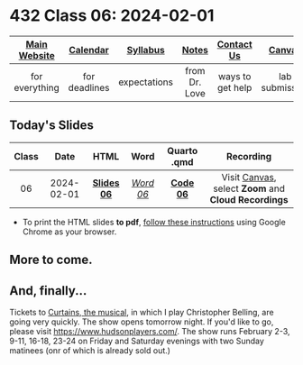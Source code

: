 # 432 Class 06: 2024-02-01

[Main Website](https://thomaselove.github.io/432-2024/) | [Calendar](https://thomaselove.github.io/432-2024/calendar.html) | [Syllabus](https://thomaselove.github.io/432-syllabus-2024/) | [Notes](https://thomaselove.github.io/432-notes/) | [Contact Us](https://thomaselove.github.io/432-2024/contact.html) | [Canvas](https://canvas.case.edu) | [Data and Code](https://github.com/THOMASELOVE/432-data) | [Sources](https://github.com/THOMASELOVE/432-classes-2024/tree/main/sources)
:-----------: | :--------------: | :----------: | :---------: | :-------------: | :-----------: | :------------: |:------:
for everything | for deadlines | expectations | from Dr. Love | ways to get help | lab submission | for downloads | to read

## Today's Slides

Class | Date | HTML | Word | Quarto .qmd | Recording
:---: | :--------: | :------: | :------: | :------: | :-------------:
06 | 2024-02-01 | **[Slides 06](https://thomaselove.github.io/432-slides-2024/slides06.html)** | *[Word 06](https://thomaselove.github.io/432-slides-2024/slides06w.docx)* | **[Code 06](https://github.com/THOMASELOVE/432-slides-2024/blob/main/slides06.qmd)** | Visit [Canvas](https://canvas.case.edu/), select **Zoom** and **Cloud Recordings**

- To print the HTML slides **to pdf**, [follow these instructions](https://quarto.org/docs/presentations/revealjs/presenting.html#print-to-pdf) using Google Chrome as your browser.

## More to come.

## And, finally...

Tickets to [Curtains, the musical](https://www.hudsonplayers.com/now-playing), in which I play Christopher Belling, are going very quickly. The show opens tomorrow night. If you'd like to go, please visit <https://www.hudsonplayers.com/>. The show runs February 2-3, 9-11, 16-18, 23-24 on Friday and Saturday evenings with two Sunday matinees (onr of which is already sold out.)
